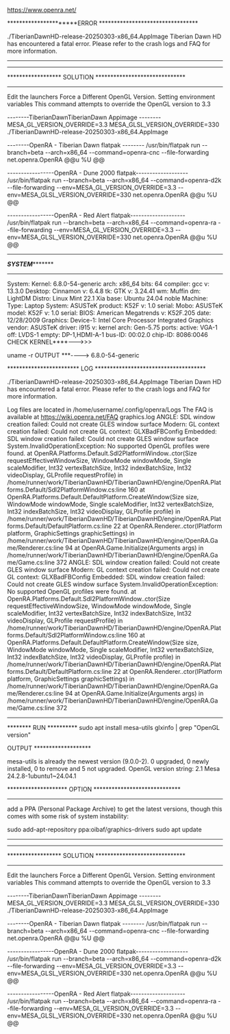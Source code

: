 https://www.openra.net/

**********************ERROR *********************************

./TiberianDawnHD-release-20250303-x86_64.AppImage
Tiberian Dawn HD has encountered a fatal error.
Please refer to the crash logs and FAQ for more information.
****************************************************************

**********************************************************
****************** SOLUTION ******************************
**********************************************************
Edit the launchers 
Force a Different OpenGL Version.
Setting environment variables
This command attempts to override the OpenGL version to 3.3

--------TiberianDawnTiberianDawn Appimage --------
MESA_GL_VERSION_OVERRIDE=3.3 MESA_GLSL_VERSION_OVERRIDE=330 ./TiberianDawnHD-release-20250303-x86_64.AppImage

--------OpenRA - Tiberian Dawn flatpak --------
/usr/bin/flatpak run --branch=beta --arch=x86_64 --command=openra-cnc --file-forwarding net.openra.OpenRA @@u %U @@

-----------------OpenRA - Dune 2000 flatpak-------------------
/usr/bin/flatpak run --branch=beta --arch=x86_64 --command=openra-d2k --file-forwarding --env=MESA_GL_VERSION_OVERRIDE=3.3 --env=MESA_GLSL_VERSION_OVERRIDE=330 net.openra.OpenRA @@u %U @@

-----------------OpenRA - Red Alert flatpak--------------------
/usr/bin/flatpak run --branch=beta --arch=x86_64 --command=openra-ra --file-forwarding  --env=MESA_GL_VERSION_OVERRIDE=3.3 --env=MESA_GLSL_VERSION_OVERRIDE=330 net.openra.OpenRA @@u %U @@


***************************************************************
*************************SYSTEM********************************
****************************************************************
System:
  Kernel: 6.8.0-54-generic arch: x86_64 bits: 64 compiler: gcc v: 13.3.0
  Desktop: Cinnamon v: 6.4.8 tk: GTK v: 3.24.41 wm: Muffin dm: LightDM
    Distro: Linux Mint 22.1 Xia base: Ubuntu 24.04 noble
Machine:
  Type: Laptop System: ASUSTeK product: K52F v: 1.0 serial: <superuser required>
  Mobo: ASUSTeK model: K52F v: 1.0 serial: <superuser required> BIOS: American Megatrends
    v: K52F.205 date: 12/28/2009
Graphics:
  Device-1: Intel Core Processor Integrated Graphics vendor: ASUSTeK driver: i915 v: kernel
    arch: Gen-5.75 ports: active: VGA-1 off: LVDS-1 empty: DP-1,HDMI-A-1 bus-ID: 00:02.0
    chip-ID: 8086:0046
CHECK KERNEL****--->>>

uname -r
OUTPUT ***---->
6.8.0-54-generic


************************ LOG *************************************

./TiberianDawnHD-release-20250303-x86_64.AppImage
Tiberian Dawn HD has encountered a fatal error.
Please refer to the crash logs and FAQ for more information.

Log files are located in /home/username/.config/openra/Logs
The FAQ is available at https://wiki.openra.net/FAQ
graphics.log
ANGLE: SDL window creation failed: Could not create GLES window surface
Modern: GL context creation failed: Could not create GL context: GLXBadFBConfig
Embedded: SDL window creation failed: Could not create GLES window surface
System.InvalidOperationException: No supported OpenGL profiles were found.
   at OpenRA.Platforms.Default.Sdl2PlatformWindow..ctor(Size requestEffectiveWindowSize, WindowMode windowMode, Single scaleModifier, Int32 vertexBatchSize, Int32 indexBatchSize, Int32 videoDisplay, GLProfile requestProfile) in /home/runner/work/TiberianDawnHD/TiberianDawnHD/engine/OpenRA.Platforms.Default/Sdl2PlatformWindow.cs:line 160
   at OpenRA.Platforms.Default.DefaultPlatform.CreateWindow(Size size, WindowMode windowMode, Single scaleModifier, Int32 vertexBatchSize, Int32 indexBatchSize, Int32 videoDisplay, GLProfile profile) in /home/runner/work/TiberianDawnHD/TiberianDawnHD/engine/OpenRA.Platforms.Default/DefaultPlatform.cs:line 22
   at OpenRA.Renderer..ctor(IPlatform platform, GraphicSettings graphicSettings) in /home/runner/work/TiberianDawnHD/TiberianDawnHD/engine/OpenRA.Game/Renderer.cs:line 94
   at OpenRA.Game.Initialize(Arguments args) in /home/runner/work/TiberianDawnHD/TiberianDawnHD/engine/OpenRA.Game/Game.cs:line 372
ANGLE: SDL window creation failed: Could not create GLES window surface
Modern: GL context creation failed: Could not create GL context: GLXBadFBConfig
Embedded: SDL window creation failed: Could not create GLES window surface
System.InvalidOperationException: No supported OpenGL profiles were found.
   at OpenRA.Platforms.Default.Sdl2PlatformWindow..ctor(Size requestEffectiveWindowSize, WindowMode windowMode, Single scaleModifier, Int32 vertexBatchSize, Int32 indexBatchSize, Int32 videoDisplay, GLProfile requestProfile) in /home/runner/work/TiberianDawnHD/TiberianDawnHD/engine/OpenRA.Platforms.Default/Sdl2PlatformWindow.cs:line 160
   at OpenRA.Platforms.Default.DefaultPlatform.CreateWindow(Size size, WindowMode windowMode, Single scaleModifier, Int32 vertexBatchSize, Int32 indexBatchSize, Int32 videoDisplay, GLProfile profile) in /home/runner/work/TiberianDawnHD/TiberianDawnHD/engine/OpenRA.Platforms.Default/DefaultPlatform.cs:line 22
   at OpenRA.Renderer..ctor(IPlatform platform, GraphicSettings graphicSettings) in /home/runner/work/TiberianDawnHD/TiberianDawnHD/engine/OpenRA.Game/Renderer.cs:line 94
   at OpenRA.Game.Initialize(Arguments args) in /home/runner/work/TiberianDawnHD/TiberianDawnHD/engine/OpenRA.Game/Game.cs:line 372

*******************************************************************

******** RUN **********
sudo apt install mesa-utils
glxinfo | grep "OpenGL version"

OUTPUT *******************

mesa-utils is already the newest version (9.0.0-2).
0 upgraded, 0 newly installed, 0 to remove and 5 not upgraded.
OpenGL version string: 2.1 Mesa 24.2.8-1ubuntu1~24.04.1


******************** OPTION *****************************
**********************************************************
add a PPA (Personal Package Archive) to get the latest versions, though this comes with some risk of system instability:

sudo add-apt-repository ppa:oibaf/graphics-drivers
sudo apt update
************************************************************


**********************************************************
****************** SOLUTION ******************************
**********************************************************
Edit the launchers 
Force a Different OpenGL Version.
Setting environment variables
This command attempts to override the OpenGL version to 3.3

--------TiberianDawnTiberianDawn Appimage --------
MESA_GL_VERSION_OVERRIDE=3.3 MESA_GLSL_VERSION_OVERRIDE=330 ./TiberianDawnHD-release-20250303-x86_64.AppImage

--------OpenRA - Tiberian Dawn flatpak --------
/usr/bin/flatpak run --branch=beta --arch=x86_64 --command=openra-cnc --file-forwarding net.openra.OpenRA @@u %U @@

-----------------OpenRA - Dune 2000 flatpak-------------------
/usr/bin/flatpak run --branch=beta --arch=x86_64 --command=openra-d2k --file-forwarding --env=MESA_GL_VERSION_OVERRIDE=3.3 --env=MESA_GLSL_VERSION_OVERRIDE=330 net.openra.OpenRA @@u %U @@

-----------------OpenRA - Red Alert flatpak--------------------
/usr/bin/flatpak run --branch=beta --arch=x86_64 --command=openra-ra --file-forwarding  --env=MESA_GL_VERSION_OVERRIDE=3.3 --env=MESA_GLSL_VERSION_OVERRIDE=330 net.openra.OpenRA @@u %U @@



